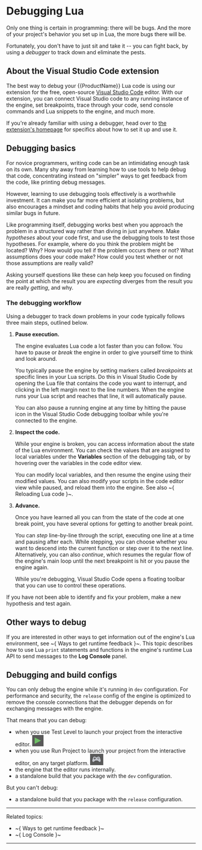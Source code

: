 # Debugging Lua

Only one thing is certain in programming: there will be bugs. And the more of your project's behavior you set up in Lua, the more bugs there will be.

Fortunately, you don't have to just sit and take it -- you can fight back, by using a *debugger* to track down and eliminate the pests.

## About the Visual Studio Code extension

The best way to debug your {{ProductName}} Lua code is using our extension for the free, open-source [Visual Studio Code](https://code.visualstudio.com/) editor. With our extension, you can connect Visual Studio code to any running instance of the engine, set breakpoints, trace through your code, send console commands and Lua snippets to the engine, and much more.

If you're already familiar with using a debugger, head over to [the extension's homepage](https://marketplace.visualstudio.com/items?itemName=jschmidt42.stingray-debug) for specifics about how to set it up and use it.

## Debugging basics

For novice programmers, writing code can be an intimidating enough task on its own. Many shy away from learning how to use tools to help debug that code, concentrating instead on "simpler" ways to get feedback from the code, like printing debug messages.

However, learning to use debugging tools effectively is a worthwhile investment. It can make you far more efficient at isolating problems, but also encourages a mindset and coding habits that help you avoid producing similar bugs in future.

Like programming itself, debugging works best when you approach the problem in a structured way rather than diving in just anywhere. Make *hypotheses* about your code first, and use the debugging tools to test those hypotheses. For example, where do you think the problem might be located? Why? How would you tell if the problem occurs there or not? What assumptions does your code make? How could you test whether or not those assumptions are really valid?

Asking yourself questions like these can help keep you focused on finding the point at which the result you are *expecting* diverges from the result you are really *getting*, and why.

### The debugging workflow

Using a debugger to track down problems in your code typically follows three main steps, outlined below.

1.	**Pause execution.**

	The engine evaluates Lua code a lot faster than you can follow. You have to pause or *break* the engine in order to give yourself time to think and look around.

	You typically pause the engine by setting markers called *breakpoints* at specific lines in your Lua scripts. Do this in Visual Studio Code by opening the Lua file that contains the code you want to interrupt, and clicking in the left margin next to the line numbers. When the engine runs your Lua script and reaches that line, it will automatically pause.

	You can also pause a running engine at any time by hitting the pause icon in the Visual Studio Code debugging toolbar while you're connected to the engine.

2.	**Inspect the code.**

	While your engine is broken, you can access information about the state of the Lua environment. You can check the values that are assigned to local variables under the **Variables** section of the debugging tab, or by hovering over the variables in the code editor view.

	You can modify local variables, and then resume the engine using their modified values. You can also modify your scripts in the code editor view while paused, and reload them into the engine. See also ~{ Reloading Lua code }~.

3.	**Advance.**

	Once you have learned all you can from the state of the code at one break point, you have several options for getting to another break point.

	You can *step* line-by-line through the script, executing one line at a time and pausing after each. While stepping, you can choose whether you want to descend into the current function or step over it to the next line. Alternatively, you can also *continue*, which resumes the regular flow of the engine's main loop until the next breakpoint is hit or you pause the engine again.

	While you're debugging, Visual Studio Code opens a floating toolbar that you can use to control these operations.

If you have not been able to identify and fix your problem, make a new hypothesis and test again.

## Other ways to debug

If you are interested in other ways to get information out of the engine's Lua environment, see ~{ Ways to get runtime feedback }~. This topic describes how to use Lua `print` statements and functions in the engine's runtime Lua API to send messages to the **Log Console** panel.

## Debugging and build configs

You can only debug the engine while it's running in `dev` configuration. For performance and security, the `release` config of the engine is optimized to remove the console connections that the debugger depends on for exchanging messages with the engine.

That means that you can debug:

-	when you use Test Level to launch your project from the interactive editor. ![Test Level](../../images/icon_test_level.png)
-	when you use Run Project to launch your project from the interactive editor, on any target platform. ![Test Level](../../images/icon_run_project.png)
-	the engine that the editor runs internally.
-	a standalone build that you package with the `dev` configuration.

But you can't debug:

-	a standalone build that you package with the `release` configuration.

---
Related topics:
-	~{ Ways to get runtime feedback }~
-	~{ Log Console }~
---
